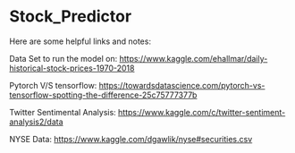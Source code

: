 # Stock_Predictor

Here are some helpful links and notes:

Data Set to run the model on:
https://www.kaggle.com/ehallmar/daily-historical-stock-prices-1970-2018

Pytorch V/S tensorflow:
https://towardsdatascience.com/pytorch-vs-tensorflow-spotting-the-difference-25c75777377b

Twitter Sentimental Analysis:
https://www.kaggle.com/c/twitter-sentiment-analysis2/data

NYSE Data: https://www.kaggle.com/dgawlik/nyse#securities.csv
